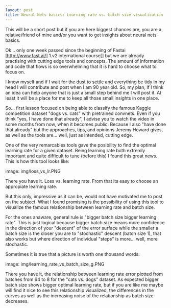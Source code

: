 ```yaml
---
layout: post
title: Neural Nets basics: Learning rate vs. batch size visualization
---
```

This will be a short post but if you are here biggest chances are, you are a relative/friend of mine and/or you want to get insights about neural nets basics.
 
Ok... only one week passed since the beginning of Fastai [http://www.fast.ai/] 1.v2 international course[] but we are already practising with cutting edge tools and concepts. The amount of information and code that flows is so overwhelming that it is hard to choose what to focus on. 

I know myself and if I wait for the dust to settle and everything be tidy in my head I will contribute and post when I am 90 year old. So, my plan, if I think an idea can help anyone that is just a small step behind me I will post it. At least it will be a place for me to keep all those small insights in one place.

So... first lesson focused on being able to classify the famous Kaggle competition dataset "dogs vs. cats" with pretrained convnets. Even if you think "yes, I have done that already", I advise you to watch the video in some months from now, when it becomes public. Because I also "have done that already" but the approaches, tips, and opinions Jeremy Howard gives, as well as the tools are... well, just as intended, cutting edge.  

One of the very remarcables tools gave the posibility to find the optimal learning rate for a given dataset. Being learning rate both extremly important and quite difficult to tune (before this) I found this great news. This is how this tool looks like:

image: img/loss_vs_lr.PNG


There you have it. Loss vs. learning rate. From that its easy to choose an appropiate learning rate.

But this only, impressive as it can be,   would not have motivated me to post on the subject. What I found promising is the possibility of using this tool  to visualize the famous relationship between learning rate and batch size.

For the ones anaware, general rule is "bigger batch size bigger learning rate". This is just logical because bigger batch size means more confidence in the direction of your "descent" of the error surface while the smaller a batch size is the closer you are to "stochastic" descent (batch size 1), that also works but where direction of individual "steps" is more... well, more stochastic. 

Sometimes it is true that a picture is worth one thousand words:


image: img/learning_rate_vs_batch_size_g.PNG



There you have it, the relationship between learning rate error plotted from batches from 64 to 8 for the "cats vs. dogs" dataset. As expected bigger batch size shows bigger optimal learning rate, but if you are like me maybe will find it nice to see this relationship visualized, the differences in the curves as well as the increasing noise of the relationship as batch size decreases.

